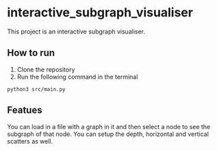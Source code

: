# interactive_subgraph_visualiser
This project is an interactive subgraph visualiser.

## How to run

1. Clone the repository
2. Run the following command in the terminal
```
python3 src/main.py
```

## Featues

You can load in a file with a graph in it and then select a node to see the subgraph of that node.
You can setup the depth, horizontal and vertical scatters as well.
